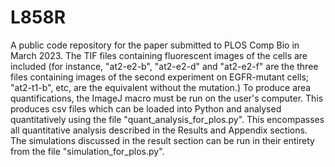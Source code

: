 # L858R
A public code repository for the paper submitted to PLOS Comp Bio in March 2023.
The TIF files containing fluorescent images of the cells are included (for instance, "at2-e2-b", "at2-e2-d" and "at2-e2-f" are the three files containing images of the second experiment on EGFR-mutant cells; "at2-t1-b", etc, are the equivalent without the mutation.)
To produce area quantifications, the ImageJ macro must be run on the user's computer. This produces csv files which can be loaded into Python and analysed quantitatively using the file "quant_analysis_for_plos.py". This encompasses all quantitative analysis described in the Results and Appendix sections.
The simulations discussed in the result section can be run in their entirety from the file "simulation_for_plos.py".

